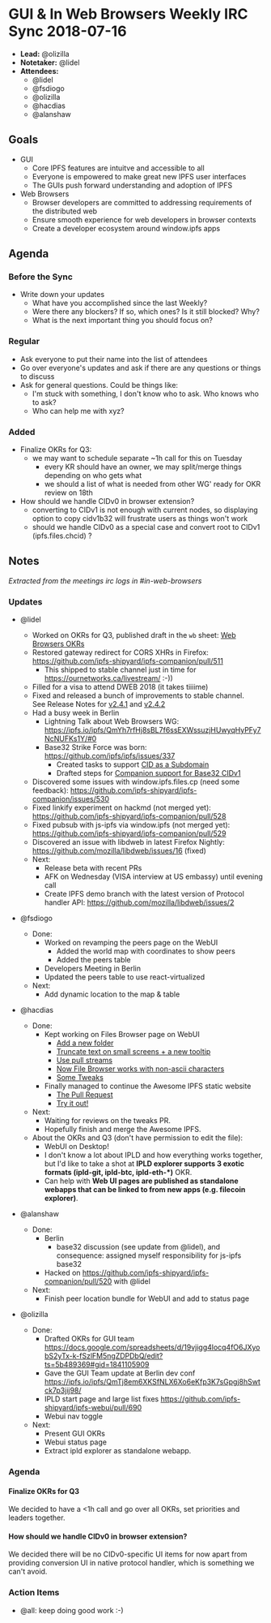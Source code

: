 # GUI & In Web Browsers Weekly IRC Sync 2018-07-16

- **Lead:** @olizilla
- **Notetaker:** @lidel
- **Attendees:**
  - @lidel
  - @fsdiogo
  - @olizilla
  - @hacdias
  - @alanshaw

## Goals

- GUI
    - Core IPFS features are intuitve and accessible to all
    - Everyone is empowered to make great new IPFS user interfaces
    - The GUIs push forward understanding and adoption of IPFS
- Web Browsers 
    - Browser developers are committed to addressing requirements of the distributed web
    - Ensure smooth experience for web developers in browser contexts
    - Create a developer ecosystem around window.ipfs apps


## Agenda

### Before the Sync

- Write down your updates
    - What have you accomplished since the last Weekly?
    - Were there any blockers? If so, which ones? Is it still blocked? Why?
    - What is the next important thing you should focus on?

### Regular

- Ask everyone to put their name into the list of attendees
- Go over everyone's updates and ask if there are any questions or things to discuss
- Ask for general questions. Could be things like:
  - I'm stuck with something, I don't know who to ask. Who knows who to ask?
  - Who can help me with xyz?

### Added

- Finalize OKRs for Q3:
    - we may want to schedule separate ~1h call for this on Tuesday
        - every KR should have an owner, we may split/merge things depending on who gets what
        - we should a list of what is needed from other WG' ready for OKR review on 18th 
- How should we handle CIDv0 in browser extension?
    -  converting to CIDv1 is not enough with current nodes, so displaying option to copy cidv1b32 will frustrate users as things won't work
    -  should we handle CIDv0 as a special case and convert root to CIDv1 (ipfs.files.chcid) ?

## Notes

_Extracted from the meetings irc logs in #in-web-browsers_

### Updates

- @lidel
    - Worked on OKRs for Q3, published draft in the  `wb` sheet: [Web Browsers OKRs](https://docs.google.com/spreadsheets/d/19vjigg4locq4fO6JXyobS2yTx-k-fSzlFM5ngZDPDbQ/edit?ts=5b28e2d5#gid=755202447)
    - Restored gateway redirect for CORS XHRs in Firefox:    
      https://github.com/ipfs-shipyard/ipfs-companion/pull/511
      - This shipped to stable channel just in time for https://ournetworks.ca/livestream/ :-))
    - Filled for a visa to attend DWEB 2018 (it takes tiiiime)
    - Fixed and released a bunch of improvements to stable channel.    
      See Release Notes for [v2.4.1](https://github.com/ipfs-shipyard/ipfs-companion/releases/tag/v2.4.1) and [v2.4.2](https://github.com/ipfs-shipyard/ipfs-companion/releases/tag/v2.4.2)
    - Had a busy week in Berlin
        - Lightning Talk about Web Browsers WG:  https://ipfs.io/ipfs/QmYh7rfHj8sBL7f6ssEXWssuzjHUwyqHyPFy7NcNUFKs1Y/#0
        - Base32 Strike Force was born: https://github.com/ipfs/ipfs/issues/337
            - Created tasks to support [CID as a Subdomain](https://github.com/ipfs/in-web-browsers/issues/89) 
            - Drafted steps for [Companion support for Base32 CIDv1](https://github.com/ipfs-shipyard/ipfs-companion/issues/527)
    - Discovered some issues with window.ipfs.files.cp (need some feedback):
      https://github.com/ipfs-shipyard/ipfs-companion/issues/530
    - Fixed linkify experiment on hackmd (not merged yet):
      https://github.com/ipfs-shipyard/ipfs-companion/pull/528
    - Fixed pubsub with js-ipfs via window.ipfs (not merged yet):
      https://github.com/ipfs-shipyard/ipfs-companion/pull/529
    - Discovered an issue with libdweb in latest Firefox Nightly:
      https://github.com/mozilla/libdweb/issues/16 (fixed)
    - Next:
        - Release beta with recent PRs
        - AFK on Wednesday (VISA interview at US embassy) until evening call 
        - Create IPFS demo branch with the latest version of Protocol handler API:
          https://github.com/mozilla/libdweb/issues/2 

- @fsdiogo
    - Done:
        - Worked on revamping the peers page on the WebUI
            - Added the world map with coordinates to show peers
            - Added the peers table
        - Developers Meeting in Berlin
        - Updated the peers table to use react-virtualized
    - Next:
        - Add dynamic location to the map & table

- @hacdias
    - Done:
        - Kept working on Files Browser page on WebUI
            - [Add a new folder](https://github.com/ipfs-shipyard/ipfs-webui/pull/721)
            - [Truncate text on small screens + a new tooltip](https://github.com/ipfs-shipyard/ipfs-webui/pull/717)
            - [Use pull streams](https://github.com/ipfs-shipyard/ipfs-webui/pull/719)
            - [Now File Browser works with non-ascii characters](https://github.com/ipfs-shipyard/ipfs-webui/pull/716)
            - [Some Tweaks](https://github.com/ipfs-shipyard/ipfs-webui/pull/723)
        - Finally managed to continue the Awesome IPFS static website
            - [The Pull Request](https://github.com/ipfs/awesome-ipfs/pull/130)
            - [Try it out!](https://ipfs.io/ipfs/QmNcn9s3jV6QZ6eixgwmm6gagFGmKaUM5ftWoTN3qwa5Ba/)
    - Next:
        - Waiting for reviews on the tweaks PR.
        - Hopefully finish and merge the Awesome IPFS.
    - About the OKRs and Q3 (don't have permission to edit the file):
        - WebUI on Desktop!
        - I don't know a lot about IPLD and how everything works together, but I'd like to take a shot at **IPLD explorer supports 3 exotic formats (ipld-git, ipld-btc, ipld-eth-*)** OKR.
        - Can help with **Web UI pages are published as standalone webapps that can be linked to from new apps (e.g. filecoin explorer)**.

- @alanshaw
    - Done:
        - Berlin
            - base32 discussion (see update from @lidel), and consequence: assigned myself responsibility for js-ipfs base32
        - Hacked on https://github.com/ipfs-shipyard/ipfs-companion/pull/520 with @lidel
    - Next:
        - Finish peer location bundle for WebUI and add to status page

- @olizilla
  - Done:
    - Drafted OKRs for GUI team https://docs.google.com/spreadsheets/d/19vjigg4locq4fO6JXyobS2yTx-k-fSzlFM5ngZDPDbQ/edit?ts=5b489369#gid=1841105909
    - Gave the GUI Team update at Berlin dev conf https://ipfs.io/ipfs/QmTj8em6XKSfNLX6Xo6eKfp3K7sGpgj8hSwtck7p3jij98/
    - IPLD start page and large list fixes https://github.com/ipfs-shipyard/ipfs-webui/pull/690
    - Webui nav toggle
  - Next:
    - Present GUI OKRs
    - Webui status page
    - Extract ipld explorer as standalone webapp.

### Agenda

#### Finalize OKRs for Q3

We decided to have a <1h call and go over all OKRs, set priorities and leaders together.
     
#### How should we handle CIDv0 in browser extension?

We decided there will be no CIDv0-specific UI items for now  apart from providing conversion UI in native protocol handler, which is something we can't avoid.

### Action Items
- @all: keep doing good work :-)
